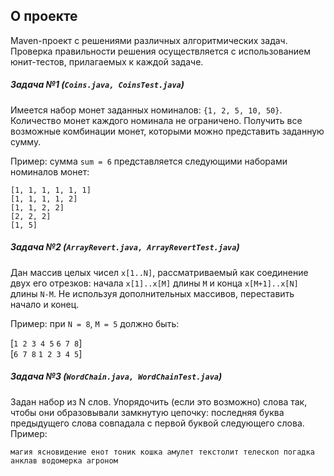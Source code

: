 ﻿## О проекте
Maven-проект с решениями различных алгоритмических задач. Проверка правильности решения осуществляется с использованием юнит-тестов, прилагаемых к каждой задаче.

##### Задача №1 (`Coins.java, CoinsTest.java`)

Имеется набор монет заданных номиналов: `{1, 2, 5, 10, 50}`. Количество монет каждого номинала не ограничено. Получить все возможные комбинации монет, которыми можно представить заданную сумму. 

Пример: сумма `sum = 6` представляется следующими наборами номиналов монет:  

```
[1, 1, 1, 1, 1, 1]  
[1, 1, 1, 1, 2]  
[1, 1, 2, 2]  
[2, 2, 2]  
[1, 5]  
```

##### Задача №2 (`ArrayRevert.java, ArrayRevertTest.java`)

Дан массив целых чисел `x[1..N]`, рассматриваемый как соединение двух его отрезков: начала `x[1]..x[M]` длины `M` и конца `x[M+1]..x[N]` длины `N-M`. Не используя дополнительных массивов, переставить начало и конец.

Пример: при `N = 8`, `M = 5` должно быть:  

\[`1 2 3 4 5` `6 7 8`\]   
\[`6 7 8` `1 2 3 4 5`\]

##### Задача №3 (`WordChain.java, WordChainTest.java`)

Задан набор из N слов. Упорядочить (если это возможно) слова так, чтобы они образовывали замкнутую цепочку: последняя буква предыдущего слова совпадала с первой буквой следующего слова. Пример:

`магия ясновидение енот тоник кошка амулет текстолит телескоп погадка анклав водомерка агроном`




